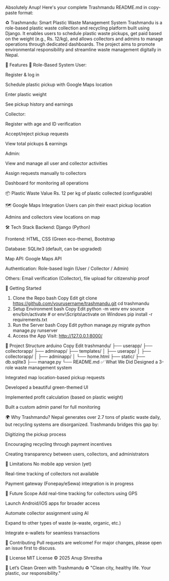 Absolutely Anup! Here's your complete Trashmandu README.md in copy-paste format:

♻️ Trashmandu: Smart Plastic Waste Management System
Trashmandu is a role-based plastic waste collection and recycling platform built using Django. It enables users to schedule plastic waste pickups, get paid based on the weight (e.g., Rs. 12/kg), and allows collectors and admins to manage operations through dedicated dashboards. The project aims to promote environmental responsibility and streamline waste management digitally in Nepal.

🌿 Features
🔹 Role-Based System
User:

Register & log in

Schedule plastic pickup with Google Maps location

Enter plastic weight

See pickup history and earnings

Collector:

Register with age and ID verification

Accept/reject pickup requests

View total pickups & earnings

Admin:

View and manage all user and collector activities

Assign requests manually to collectors

Dashboard for monitoring all operations

📦 Plastic Waste Value
Rs. 12 per kg of plastic collected (configurable)

🗺️ Google Maps Integration
Users can pin their exact pickup location

Admins and collectors view locations on map

🛠️ Tech Stack
Backend: Django (Python)

Frontend: HTML, CSS (Green eco-theme), Bootstrap

Database: SQLite3 (default, can be upgraded)

Map API: Google Maps API

Authentication: Role-based login (User / Collector / Admin)

Others: Email verification (Collector), file upload for citizenship proof

🚀 Getting Started
1. Clone the Repo
bash
Copy
Edit
git clone https://github.com/yourusername/trashmandu.git
cd trashmandu
2. Setup Environment
bash
Copy
Edit
python -m venv env
source env/bin/activate    # or env\Scripts\activate on Windows
pip install -r requirements.txt
3. Run the Server
bash
Copy
Edit
python manage.py migrate
python manage.py runserver
4. Access the App
Visit: http://127.0.0.1:8000/

📂 Project Structure
arduino
Copy
Edit
trashmandu/
├── userapp/
├── collectorapp/
├── adminapp/
├── templates/
│   ├── userapp/
│   ├── collectorapp/
│   ├── adminapp/
│   └── home.html
├── static/
├── db.sqlite3
├── manage.py
└── README.md
✅ What We Did
Designed a 3-role waste management system

Integrated map location-based pickup requests

Developed a beautiful green-themed UI

Implemented profit calculation (based on plastic weight)

Built a custom admin panel for full monitoring

🌍 Why Trashmandu?
Nepal generates over 2.7 tons of plastic waste daily, but recycling systems are disorganized. Trashmandu bridges this gap by:

Digitizing the pickup process

Encouraging recycling through payment incentives

Creating transparency between users, collectors, and administrators

🚧 Limitations
No mobile app version (yet)

Real-time tracking of collectors not available

Payment gateway (Fonepay/eSewa) integration is in progress

🔮 Future Scope
Add real-time tracking for collectors using GPS

Launch Android/iOS apps for broader access

Automate collector assignment using AI

Expand to other types of waste (e-waste, organic, etc.)

Integrate e-wallets for seamless transactions

🤝 Contributing
Pull requests are welcome! For major changes, please open an issue first to discuss.

📜 License
MIT License © 2025 Anup Shrestha

🌱 Let’s Clean Green with Trashmandu ♻️
"Clean city, healthy life. Your plastic, our responsibility."

